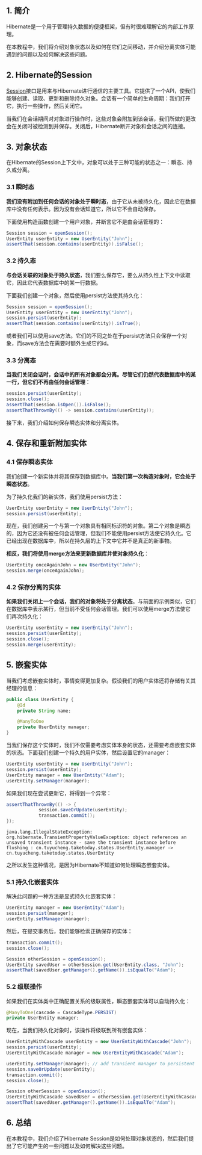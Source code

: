 ## 1. 简介

Hibernate是一个用于管理持久数据的便捷框架，但有时很难理解它的内部工作原理。

在本教程中，我们将介绍对象状态以及如何在它们之间移动，并介绍分离实体可能遇到的问题以及如何解决这些问题。

## 2. Hibernate的Session

[Session](https://docs.jboss.org/hibernate/orm/3.5/javadocs/org/hibernate/Session.html)接口是用来与Hibernate进行通信的主要工具。它提供了一个API，使我们能够创建、读取、更新和删除持久对象。会话有一个简单的生命周期：我们打开它，执行一些操作，然后关闭它。

当我们在会话期间对对象进行操作时，这些对象会附加到该会话，我们所做的更改会在关闭时被检测到并保存。关闭后，Hibernate断开对象和会话之间的连接。

## 3. 对象状态

在Hibernate的Session上下文中，对象可以处于三种可能的状态之一：瞬态、持久或分离。

### 3.1 瞬时态

**我们没有附加到任何会话的对象处于瞬时态**，由于它从未被持久化，因此它在数据库中没有任何表示。因为没有会话知道它，所以它不会自动保存。

下面使用构造函数创建一个用户对象，并断言它不是由会话管理的：

```java
Session session = openSession();
UserEntity userEntity = new UserEntity("John");
assertThat(session.contains(userEntity)).isFalse();
```

### 3.2 持久态

**与会话关联的对象处于持久状态**，我们要么保存它，要么从持久性上下文中读取它，因此它代表数据库中的某一行数据。

下面我们创建一个对象，然后使用persist方法使其持久化：

```java
Session session = openSession();
UserEntity userEntity = new UserEntity("John");
session.persist(userEntity);
assertThat(session.contains(userEntity)).isTrue();
```

或者我们可以使用save方法。它们的不同之处在于persist方法只会保存一个对象，而save方法会在需要时额外生成它的id。

### 3.3 分离态

**当我们关闭会话时，会话中的所有对象都会分离。尽管它们仍然代表数据库中的某一行，但它们不再由任何会话管理**：

```java
session.persist(userEntity);
session.close();
assertThat(session.isOpen()).isFalse();
assertThatThrownBy(() -> session.contains(userEntity));
```

接下来，我们介绍如何保存瞬态实体和分离实体。

## 4. 保存和重新附加实体

### 4.1 保存瞬态实体

我们创建一个新实体并将其保存到数据库中。**当我们第一次构造对象时，它会处于瞬态状态**。

为了持久化我们的新实体，我们使用persist方法：

```java
UserEntity userEntity = new UserEntity("John");
session.persist(userEntity);
```

现在，我们创建另一个与第一个对象具有相同标识符的对象。第二个对象是瞬态的，因为它还没有被任何会话管理，但我们不能使用persist方法使它持久化。它已经出现在数据库中，所以在持久层的上下文中它并不是真正的新事物。

**相反，我们将使用merge方法来更新数据库并使对象持久化**：

```java
UserEntity onceAgainJohn = new UserEntity("John");
session.merge(onceAgainJohn);
```

### 4.2 保存分离的实体

**如果我们关闭上一个会话，我们的对象将处于分离状态**。与前面的示例类似，它们在数据库中表示某行，但当前不受任何会话管理。我们可以使用merge方法使它们再次持久化：

```java
UserEntity userEntity = new UserEntity("John");
session.persist(userEntity);
session.close();
session.merge(userEntity);
```

## 5. 嵌套实体

当我们考虑嵌套实体时，事情变得更加复杂。假设我们的用户实体还将存储有关其经理的信息：

```java
public class UserEntity {
    @Id
    private String name;

    @ManyToOne
    private UserEntity manager;
}
```

当我们保存这个实体时，我们不仅需要考虑实体本身的状态，还需要考虑嵌套实体的状态。下面我们创建一个持久的用户实体，然后设置它的manager：

```java
UserEntity userEntity = new UserEntity("John");
session.persist(userEntity);
UserEntity manager = new UserEntity("Adam");
userEntity.setManager(manager);
```

如果我们现在尝试更新它，将得到一个异常：

```java
assertThatThrownBy(() -> {
            session.saveOrUpdate(userEntity);
            transaction.commit();
});
```

```shell
java.lang.IllegalStateException: org.hibernate.TransientPropertyValueException: object references an unsaved transient instance - save the transient instance before flushing : cn.tuyucheng.taketoday.states.UserEntity.manager -> cn.tuyucheng.taketoday.states.UserEntity
```

之所以发生这种情况，是因为Hibernate不知道如何处理瞬态嵌套实体。

### 5.1 持久化嵌套实体

解决此问题的一种方法是显式持久化嵌套实体：

```java
UserEntity manager = new UserEntity("Adam");
session.persist(manager);
userEntity.setManager(manager);
```

然后，在提交事务后，我们能够检索正确保存的实体：

```java
transaction.commit();
session.close();

Session otherSession = openSession();
UserEntity savedUser = otherSession.get(UserEntity.class, "John");
assertThat(savedUser.getManager().getName()).isEqualTo("Adam");
```

### 5.2 级联操作

如果我们在实体类中正确配置关系的级联属性，瞬态嵌套实体可以自动持久化：

```java
@ManyToOne(cascade = CascadeType.PERSIST)
private UserEntity manager;
```

现在，当我们持久化对象时，该操作将级联到所有嵌套实体：

```java
UserEntityWithCascade userEntity = new UserEntityWithCascade("John");
session.persist(userEntity);
UserEntityWithCascade manager = new UserEntityWithCascade("Adam");

userEntity.setManager(manager); // add transient manager to persistent user
session.saveOrUpdate(userEntity);
transaction.commit();
session.close();

Session otherSession = openSession();
UserEntityWithCascade savedUser = otherSession.get(UserEntityWithCascade.class, "John");
assertThat(savedUser.getManager().getName()).isEqualTo("Adam");
```

## 6. 总结

在本教程中，我们介绍了Hibernate Session是如何处理对象状态的，然后我们提出了它可能产生的一些问题以及如何解决这些问题。